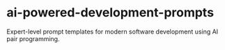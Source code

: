 # ai-powered-development-prompts
Expert-level prompt templates for modern software development using AI pair programming. 
